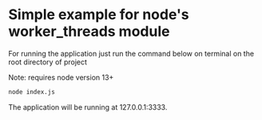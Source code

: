 # Simple example for node's worker_threads module

For running the application just run the command below on terminal on the root directory of project

Note: requires node version 13+

```bash
node index.js
```

The application will be running at 127.0.0.1:3333.
